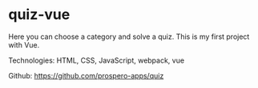 # quiz-vue

Here you can choose a category and solve a quiz. This is my first project with Vue.

Technologies: HTML, CSS, JavaScript, webpack, vue

Github: https://github.com/prospero-apps/quiz 
